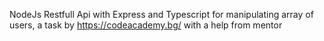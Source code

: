 NodeJs Restfull Api with Express and Typescript for manipulating array of users, a task by https://codeacademy.bg/ with a help from mentor




